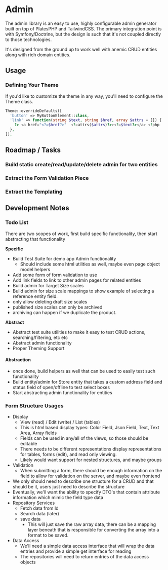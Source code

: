 # Admin

The admin library is an easy to use, highly configurable admin generator built on top of PlatesPHP and TailwindCSS. The primary integration point is with Symfony/Doctrine, but the design is such that it's not coupled directly to those technologies.

It's designed from the ground up to work well with anemic CRUD entities along with rich domain entities. 

## Usage

### Defining Your Theme

If you'd like to customize the theme in any way, you'll need to configure the Theme class.

```php
Theme::overrideDefaults([
  'button' => MyButtonElement::class,
  'link' => function(string $text, string $href, array $attrs = []) {
    ?> <a href="<?=$href?>"  <?=attrs($attrs)?>><?=$text?></a> <?php
  },
]);
```

## Roadmap / Tasks

### Build static create/read/update/delete admin for two entities

### Extract the Form Validation Piece

### Extract the Templating


## Development Notes

### Todo List

There are two scopes of work, first build specific functionality, then start abstracting that functionality

**Specific**

- Build Test Suite for demo app Admin functionality
  - Should include some html utilities as well, maybe even page object model helpers
- Add some form of form validation to use
- Add link fields to link to other admin pages for related entities
- Build admin for Target Size scales
- Build admin for size scale mappings to show example of selecting a reference entity field.
- only allow deleting draft size scales
- published size scales can only be archived
- archiving can happen if we duplicate the product.

**Abstract**

- Abstract test suite utilities to make it easy to test CRUD actions, searching/filtering, etc etc
- Abstract admin functionality
- Proper Theming Support

#### Abstraction

  - once done, build helpers as well that can be used
    to easily test such functionality
- Build entity/admin for Store entity that takes a custom address field and status field of open/offline to test select boxes
- Start abstracting admin functionality for entities

### Form Structure Usages

- Display
  - View (read) / Edit (write) / List (tables)
  - This is html based display types: Color Field, Json Field, Text, Text Area, Array fields
  - Fields can be used in any/all of the views, so those should be editable
  - There needs to be different representations display representations for tables, forms (edit), and read only viewing.
  - Likely would want support for nested structures, and maybe groups
- Validation
  - When submitting a form, there should be enough information on the field to allow for validation on the server, and maybe even
    frontend
- We only should need to describe one structure for a CRUD and that should be it, users just need to describe the structure
- Eventually, we'll want the ability to specify DTO's that contain attribute information which mimic the field type data
- Repository Services
  - Fetch data from Id
  - Search data (later)
  - save data
    - This will just save the raw array data, there can be a mapping layer beneath that is responsible for converting the array into a format to be saved.
- Data Access 
  - We'll need a simple data access interface that will wrap the data entries and provide a simple get interface for reading
  - The repositories will need to return entries of the data access objects

